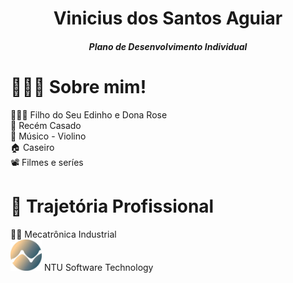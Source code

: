 <h1 align="center">Vinicius dos Santos Aguiar</h1>
<h5 align="center">Plano de Desenvolvimento Individual</h5>


<h1>👨🏻‍💻 Sobre mim!</h1>

<p>
👨‍👩‍👦 Filho do Seu Edinho e Dona Rose </br>
💑 Recém Casado</br>
🎻 Músico - Violino</br>
🏠 Caseiro </br>
📽️ Filmes e seríes </br>
</p>

<h1>📃 Trajetória Profissional</h1>
<p> 
👨‍🎓 Mecatrônica Industrial </br>
<img src="img/ntu.jpg" width="50"> NTU Software Technology </br>
</p>
